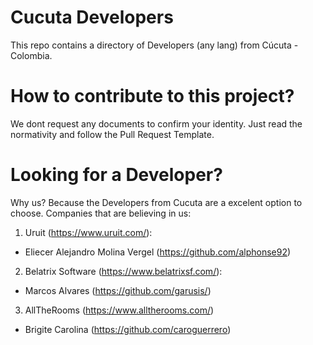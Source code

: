 # Cucuta Developers

This repo contains a directory of Developers (any lang) from Cúcuta - Colombia.

# How to contribute to this project?

We dont request any documents to confirm your identity. Just read the normativity and follow the Pull Request Template.

# Looking for a Developer? 

Why us? Because the Developers from Cucuta are a excelent option to choose. Companies that are believing in us:

1. Uruit (https://www.uruit.com/):
 
 - Eliecer Alejandro Molina Vergel (https://github.com/alphonse92)
 
2. Belatrix Software (https://www.belatrixsf.com/):

 - Marcos Alvares (https://github.com/garusis/)

3. AllTheRooms (https://www.alltherooms.com/)

 - Brigite Carolina (https://github.com/caroguerrero)
